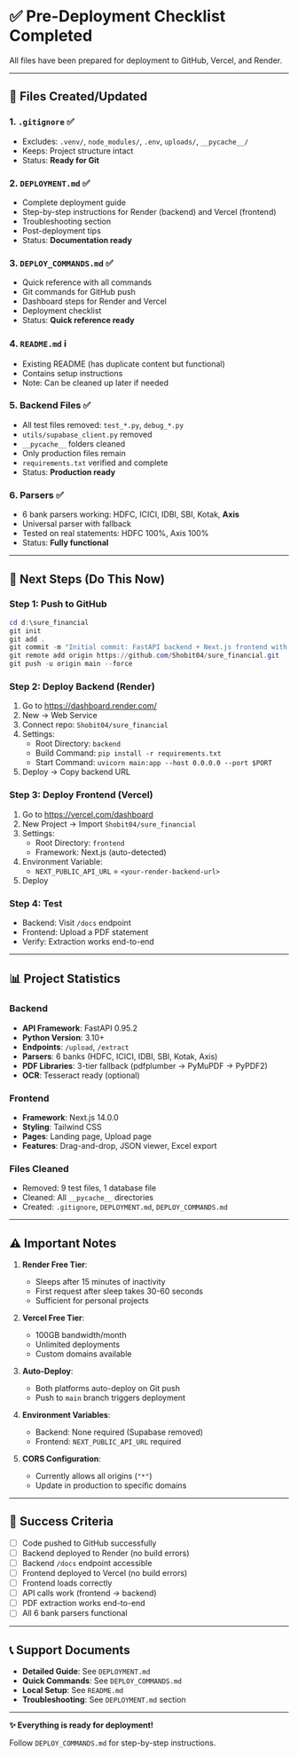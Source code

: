 # ✅ Pre-Deployment Checklist Completed

All files have been prepared for deployment to GitHub, Vercel, and Render.

---

## 📁 Files Created/Updated

### 1. `.gitignore` ✅
- Excludes: `.venv/`, `node_modules/`, `.env`, `uploads/`, `__pycache__/`
- Keeps: Project structure intact
- Status: **Ready for Git**

### 2. `DEPLOYMENT.md` ✅
- Complete deployment guide
- Step-by-step instructions for Render (backend) and Vercel (frontend)
- Troubleshooting section
- Post-deployment tips
- Status: **Documentation ready**

### 3. `DEPLOY_COMMANDS.md` ✅
- Quick reference with all commands
- Git commands for GitHub push
- Dashboard steps for Render and Vercel
- Deployment checklist
- Status: **Quick reference ready**

### 4. `README.md` ℹ️
- Existing README (has duplicate content but functional)
- Contains setup instructions
- Note: Can be cleaned up later if needed

### 5. Backend Files ✅
- All test files removed: `test_*.py`, `debug_*.py`
- `utils/supabase_client.py` removed
- `__pycache__` folders cleaned
- Only production files remain
- `requirements.txt` verified and complete
- Status: **Production ready**

### 6. Parsers ✅
- 6 bank parsers working: HDFC, ICICI, IDBI, SBI, Kotak, **Axis**
- Universal parser with fallback
- Tested on real statements: HDFC 100%, Axis 100%
- Status: **Fully functional**

---

## 🚀 Next Steps (Do This Now)

### Step 1: Push to GitHub
```powershell
cd d:\sure_financial
git init
git add .
git commit -m "Initial commit: FastAPI backend + Next.js frontend with 6 bank parsers"
git remote add origin https://github.com/Shobit04/sure_financial.git
git push -u origin main --force
```

### Step 2: Deploy Backend (Render)
1. Go to https://dashboard.render.com/
2. New → Web Service
3. Connect repo: `Shobit04/sure_financial`
4. Settings:
   - Root Directory: `backend`
   - Build Command: `pip install -r requirements.txt`
   - Start Command: `uvicorn main:app --host 0.0.0.0 --port $PORT`
5. Deploy → Copy backend URL

### Step 3: Deploy Frontend (Vercel)
1. Go to https://vercel.com/dashboard
2. New Project → Import `Shobit04/sure_financial`
3. Settings:
   - Root Directory: `frontend`
   - Framework: Next.js (auto-detected)
4. Environment Variable:
   - `NEXT_PUBLIC_API_URL` = `<your-render-backend-url>`
5. Deploy

### Step 4: Test
- Backend: Visit `/docs` endpoint
- Frontend: Upload a PDF statement
- Verify: Extraction works end-to-end

---

## 📊 Project Statistics

### Backend
- **API Framework**: FastAPI 0.95.2
- **Python Version**: 3.10+
- **Endpoints**: `/upload`, `/extract`
- **Parsers**: 6 banks (HDFC, ICICI, IDBI, SBI, Kotak, Axis)
- **PDF Libraries**: 3-tier fallback (pdfplumber → PyMuPDF → PyPDF2)
- **OCR**: Tesseract ready (optional)

### Frontend
- **Framework**: Next.js 14.0.0
- **Styling**: Tailwind CSS
- **Pages**: Landing page, Upload page
- **Features**: Drag-and-drop, JSON viewer, Excel export

### Files Cleaned
- Removed: 9 test files, 1 database file
- Cleaned: All `__pycache__` directories
- Created: `.gitignore`, `DEPLOYMENT.md`, `DEPLOY_COMMANDS.md`

---

## ⚠️ Important Notes

1. **Render Free Tier**:
   - Sleeps after 15 minutes of inactivity
   - First request after sleep takes 30-60 seconds
   - Sufficient for personal projects

2. **Vercel Free Tier**:
   - 100GB bandwidth/month
   - Unlimited deployments
   - Custom domains available

3. **Auto-Deploy**:
   - Both platforms auto-deploy on Git push
   - Push to `main` branch triggers deployment

4. **Environment Variables**:
   - Backend: None required (Supabase removed)
   - Frontend: `NEXT_PUBLIC_API_URL` required

5. **CORS Configuration**:
   - Currently allows all origins (`"*"`)
   - Update in production to specific domains

---

## 🎯 Success Criteria

- [ ] Code pushed to GitHub successfully
- [ ] Backend deployed to Render (no build errors)
- [ ] Backend `/docs` endpoint accessible
- [ ] Frontend deployed to Vercel (no build errors)
- [ ] Frontend loads correctly
- [ ] API calls work (frontend → backend)
- [ ] PDF extraction works end-to-end
- [ ] All 6 bank parsers functional

---

## 📞 Support Documents

- **Detailed Guide**: See `DEPLOYMENT.md`
- **Quick Commands**: See `DEPLOY_COMMANDS.md`
- **Local Setup**: See `README.md`
- **Troubleshooting**: See `DEPLOYMENT.md` section

---

**✨ Everything is ready for deployment!**

Follow `DEPLOY_COMMANDS.md` for step-by-step instructions.
